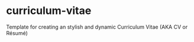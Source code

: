 # curriculum-vitae
Template for creating an stylish and dynamic Curriculum Vitae (AKA CV or Résumé)
